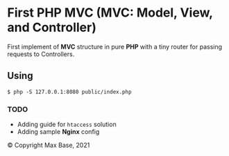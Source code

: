 # First PHP MVC (MVC: Model, View, and Controller)

First implement of **MVC** structure in pure **PHP** with a tiny router for passing requests to Controllers.

## Using

```
$ php -S 127.0.0.1:8080 public/index.php
```

### TODO

- Adding guide for `htaccess` solution
- Adding sample **Nginx** config 

© Copyright Max Base, 2021
